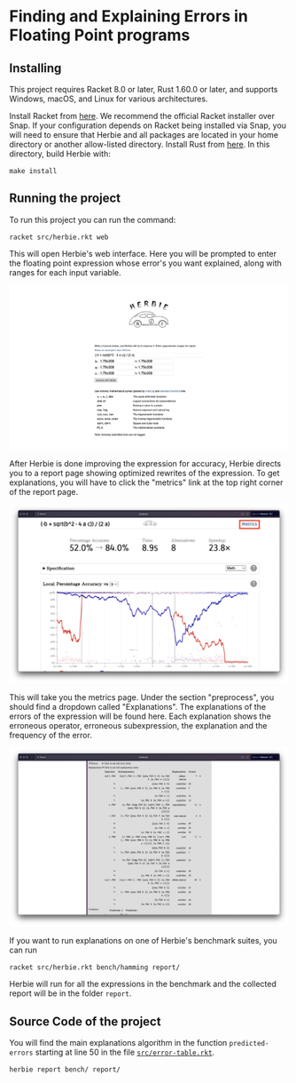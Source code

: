 # Finding and Explaining Errors in Floating Point programs

## Installing

This project requires Racket 8.0 or later,
  Rust 1.60.0 or later, and supports Windows, macOS, and Linux
  for various architectures.

Install Racket from [here](https://download.racket-lang.org/). We recommend 
the official Racket installer over Snap. If your configuration depends on Racket 
being installed via Snap, you will need to ensure that Herbie and all packages are 
located in your home directory or another allow-listed directory.
Install Rust from [here](https://www.rust-lang.org/tools/install).
In this directory, build Herbie with:

    make install

## Running the project

To run this project you can run the command:

    racket src/herbie.rkt web

This will open Herbie's web interface. Here you will be prompted to enter the floating point expression whose error's you want explained, along with ranges for each input variable.

![Herbie's web interface](interface.jpeg)

After Herbie is done improving the expression for accuracy, Herbie directs you to a report page showing optimized rewrites of the expression. To get explanations, you will have to click the "metrics" link at the top right corner of the report page. 

![Metric's link](metrics.png)

This will take you the metrics page. Under the section "preprocess", you should find a dropdown called "Explanations". The explanations of the errors of the expression will be found here. Each explanation shows the erroneous operator, erroneous subexpression, the explanation and the frequency of the error.

![Explanations Table](table.png)

If you want to run explanations on one of Herbie's benchmark suites, you can run

    racket src/herbie.rkt bench/hamming report/ 

Herbie will run for all the expressions in the benchmark and the collected report will be in the folder `report`.

## Source Code of the project

You will find the main explanations algorithm in the function `predicted-errors` starting at line 50 in the file [`src/error-table.rkt`](src/error-table.rkt).


    herbie report bench/ report/
    
